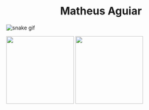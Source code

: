 <div align="center"><h1>Matheus Aguiar</h1></div>

![snake gif](https://github.com/YOUR_USERNAME/YOUR_USERNAME/blob/output/github-contribution-grid-snake.gif)

<div>
    <img height="180em" align="center" src="https://github-readme-stats.vercel.app/api?username=MatheuZAguiar&show_icons=true&theme=react&include_all_commits=true&count_private=true"/>   
    <img height="180em" align="center" src="https://github-readme-stats.vercel.app/api/top-langs/?username=MatheuZAguiar&layout=compact&langs_count=7&theme=react" />
</div>
